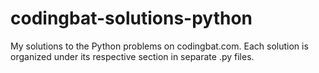 # codingbat-solutions-python
My solutions to the Python problems on codingbat.com. Each solution is organized under its respective section in separate .py files.
